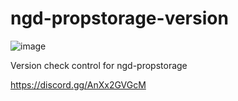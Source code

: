 # ngd-propstorage-version

![image](https://github.com/delucecc/ngd-propstorage-version/assets/31872986/62a5ff17-8dde-4047-b1f8-0f59f02cf0ec)

Version check control for ngd-propstorage

https://discord.gg/AnXx2GVGcM

